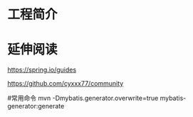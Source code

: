 # 工程简介

# 延伸阅读
https://spring.io/guides

https://github.com/cyxxx77/community

#常用命令
mvn -Dmybatis.generator.overwrite=true mybatis-generator:generate
